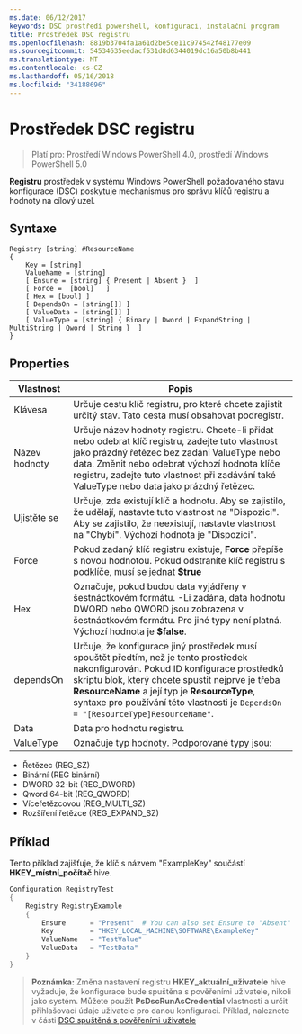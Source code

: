 ```yaml
---
ms.date: 06/12/2017
keywords: DSC prostředí powershell, konfiguraci, instalační program
title: Prostředek DSC registru
ms.openlocfilehash: 8819b3704fa1a61d2be5ce11c974542f48177e09
ms.sourcegitcommit: 54534635eedacf531d8d6344019dc16a50b8b441
ms.translationtype: MT
ms.contentlocale: cs-CZ
ms.lasthandoff: 05/16/2018
ms.locfileid: "34188696"
---
```

# <a name="dsc-registry-resource"></a>Prostředek DSC registru

> Platí pro: Prostředí Windows PowerShell 4.0, prostředí Windows PowerShell 5.0

**Registru** prostředek v systému Windows PowerShell požadovaného stavu konfigurace (DSC) poskytuje mechanismus pro správu klíčů registru a hodnoty na cílový uzel.

## <a name="syntax"></a>Syntaxe

```
Registry [string] #ResourceName
{
    Key = [string]
    ValueName = [string]
    [ Ensure = [string] { Present | Absent }  ]
    [ Force =  [bool]   ]
    [ Hex = [bool] ]
    [ DependsOn = [string[]] ]
    [ ValueData = [string[]] ]
    [ ValueType = [string] { Binary | Dword | ExpandString | MultiString | Qword | String }  ]
}
```

## <a name="properties"></a>Properties
|  Vlastnost  |  Popis   |
|---|---|
| Klávesa| Určuje cestu klíč registru, pro které chcete zajistit určitý stav. Tato cesta musí obsahovat podregistr.|
| Název hodnoty| Určuje název hodnoty registru. Chcete-li přidat nebo odebrat klíč registru, zadejte tuto vlastnost jako prázdný řetězec bez zadání ValueType nebo data. Změnit nebo odebrat výchozí hodnota klíče registru, zadejte tuto vlastnost při zadávání také ValueType nebo data jako prázdný řetězec.|
| Ujistěte se| Určuje, zda existují klíč a hodnotu. Aby se zajistilo, že udělají, nastavte tuto vlastnost na "Dispozici". Aby se zajistilo, že neexistují, nastavte vlastnost na "Chybí". Výchozí hodnota je "Dispozici".|
| Force| Pokud zadaný klíč registru existuje, __Force__ přepíše s novou hodnotou. Pokud odstraníte klíč registru s podklíče, musí se jednat __$true__|
| Hex| Označuje, pokud budou data vyjádřeny v šestnáctkovém formátu. -Li zadána, data hodnotu DWORD nebo QWORD jsou zobrazena v šestnáctkovém formátu. Pro jiné typy není platná. Výchozí hodnota je __$false__.|
| dependsOn| Určuje, že konfigurace jiný prostředek musí spouštět předtím, než je tento prostředek nakonfigurován. Pokud ID konfigurace prostředků skriptu blok, který chcete spustit nejprve je třeba __ResourceName__ a její typ je __ResourceType__, syntaxe pro používání této vlastnosti je `DependsOn = "[ResourceType]ResourceName"`.|
| Data| Data pro hodnotu registru.|
| ValueType| Označuje typ hodnoty. Podporované typy jsou:
<ul><li>Řetězec (REG_SZ)</li>


<li>Binární (REG binární)</li>


<li>DWORD 32-bit (REG_DWORD)</li>


<li>Qword 64-bit (REG_QWORD)</li>


<li>Víceřetězcovou (REG_MULTI_SZ)</li>


<li>Rozšíření řetězce (REG_EXPAND_SZ)</li></ul>

## <a name="example"></a>Příklad
Tento příklad zajišťuje, že klíč s názvem "ExampleKey" součástí **HKEY\_místní\_počítač** hive.
```powershell
Configuration RegistryTest
{
    Registry RegistryExample
    {
        Ensure      = "Present"  # You can also set Ensure to "Absent"
        Key         = "HKEY_LOCAL_MACHINE\SOFTWARE\ExampleKey"
        ValueName   = "TestValue"
        ValueData   = "TestData"
    }
}
```

>**Poznámka:** Změna nastavení registru **HKEY\_aktuální\_uživatele** hive vyžaduje, že konfigurace bude spuštěna s pověřeními uživatele, nikoli jako systém.
>Můžete použít **PsDscRunAsCredential** vlastnosti a určit přihlašovací údaje uživatele pro danou konfiguraci. Příklad, naleznete v části [DSC spuštěná s pověřeními uživatele](runAsUser.md)
